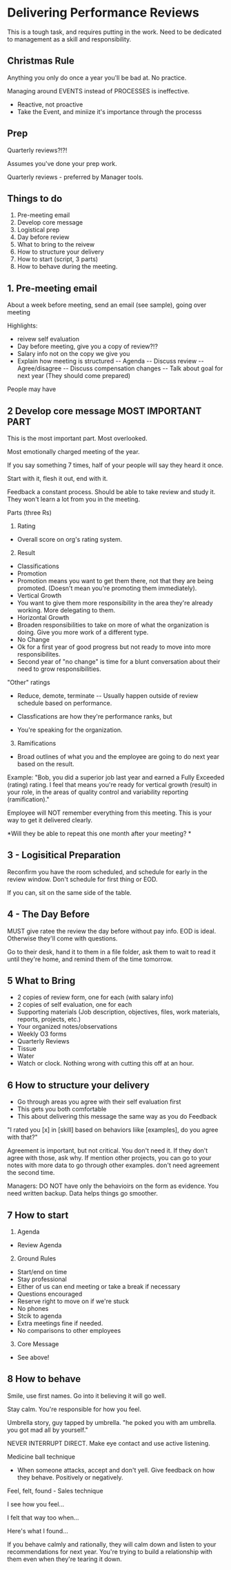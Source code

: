 # Delivering Performance Reviews

This is a tough task, and requires putting in the work. Need to be dedicated to management as a skill and responsibility. 

## Christmas Rule

Anything you only do once a year you'll be bad at. No practice.

Managing around EVENTS instead of PROCESSES is ineffective.
- Reactive, not proactive
- Take the Event, and miniize it's importance through the processs

## Prep 

Quarterly reviews?!?! 

Assumes you've done your prep work. 

Quarterly reviews - preferred by Manager tools. 

## Things to do

1. Pre-meeting email
2. Develop core message
3. Logistical prep
4. Day before review
5. What to bring to the reivew
6. How to structure your delivery
7. How to start (script, 3 parts)
8. How to behave during the meeting. 

## 1. Pre-meeting email

About a week before meeting, send an email (see sample), going over meeting

Highlights:
- reivew self evaluation
- Day before meeting, give you a copy of review?!?
- Salary info not on the copy we give you
- Explain how meeting is structured
-- Agenda
-- Discuss review
-- Agree/disagree
-- Discuss compensation changes
-- Talk about goal for next year (They should come prepared)

People may have 

## 2 Develop core message MOST IMPORTANT PART

This is the most important part. Most overlooked. 

Most emotionally charged meeting of the year. 

If you say something 7 times, half of your people will say they heard it once. 

Start with it, flesh it out, end with it.

Feedback a constant process. Should be able to take review and study it. They won't learn a lot from you in the meeting. 

Parts (three Rs)
1. Rating
- Overall score on org's rating system.
2. Result
- Classifications
 - Promotion
  - Promotion means you want to get them there, not that they are being promoted. (Doesn't mean you're promoting them immediately).
 - Vertical Growth
  - You want to give them more responsibility in the area they're already working. More delegating to them.
 - Horizontal Growth
  - Broaden responsibilities to take on more of what the organization is doing. Give you more work of a different type.
 - No Change
  - Ok for a first year of good progress but not ready to move into more responsibilites.
  - Second year of "no change" is time for a blunt conversation about their need to grow responsibilities.

"Other" ratings
- Reduce, demote, terminate
-- Usually happen outside of review schedule based on performance. 


- Classfications are how they're performance ranks, but 
- You're speaking for the organization.

3. Ramifications
-  Broad outlines of what you and the employee are going to do next year based on the result. 

Example: "Bob, you did a superior job last year and earned a Fully Exceeded (rating) rating. I feel
that means you're ready for vertical growth (result) in your role, in the areas of quality
control and variability reporting (ramification)."

Employee will NOT remember everything from this meeting. This is your way to get it delivered clearly. 

*Will they be able to repeat this one month after your meeting? *

## 3 - Logisitical Preparation

Reconfirm you have the room scheduled, and schedule for early in the review window. Don't schedule for first thing or EOD. 

If you can, sit on the same side of the table. 

## 4 - The Day Before

MUST give ratee the review the day before without pay info. EOD is ideal. Otherwise they'll come with questions. 

Go to their desk, hand it to them in a file folder, ask them to wait to read it until they're home, and remind them of the time tomorrow. 

## 5 What to Bring

- 2 copies of review form, one for each (with salary info)
- 2 copies of self evaluation, one for each
- Supporting materials (Job description, objectives, files, work materials, reports, projects, etc.)
- Your organized notes/observations
- Weekly O3 forms
- Quarterly Reviews
- Tissue
- Water
- Watch or clock. Nothing wrong with cutting this off at an hour. 

## 6 How to structure your delivery

- Go through areas you agree with their self evaluation first
- This gets you both comfortable
- This about delivering this message the same way as you do Feedback

"I rated you [x] in [skill] based on behaviors liike [examples], do you agree with that?"

Agreement is important, but not critical. You don't need it. If they don't agree with those, ask why. If mention other projects, you can go to your notes with more data to go through other examples. don't need agreement the second time.

Managers: DO NOT have only the behavioirs on the form as evidence. You need written backup. Data helps things go smoother.

## 7 How to start

1. Agenda
- Review Agenda
2. Ground Rules
- Start/end on time
- Stay professional
- Either of us can end meeting or take a break if necessary
- Questions encouraged
- Reserve right to move on if we're stuck
- No phones
- Stcik to agenda
- Extra meetings fine if needed.
- No comparisons to other employees
3. Core Message
- See above!

## 8 How to behave

Smile, use first names. Go into it believing it will go well. 

Stay calm. You're responsible for how you feel. 

Umbrella story, guy tapped by umbrella. "he poked you with am umbrella. you got mad all by yourself."

NEVER INTERRUPT DIRECT. Make eye contact and use active listening.

Medicine ball technique
- When someone attacks, accept and don't yell. Give feedback on how they behave. Positively or negatively. 

Feel, felt, found - Sales technique

I see how you feel...

I felt that way too when...

Here's what I found...

If you behave calmly and rationally, they will calm down and listen to your recommendations for next year. You're trying to build a relationship with them even when they're tearing it down. 
